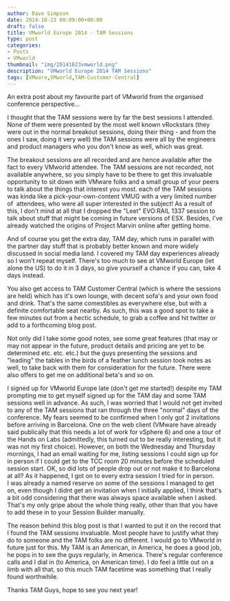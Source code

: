 ```yaml
---
author: Dave Simpson
date: 2014-10-23 00:09:00+00:00
draft: false
title: VMworld Europe 2014 - TAM Sessions
type: post
categories:
- Posts
- VMworld
thumbnail: "img/20141023vmworld.png"
description: "VMworld Europe 2014 TAM Sessions"
tags: [VMware,VMworld,TAM-Customer-Central]
---
```


An extra post about my favourite part of VMworld from the organised conference perspective...   
  
I thought that the TAM sessions were by far the best sessions I attended. None of them were presented by the most well known vRockstars (they were out in the normal breakout sessions, doing their thing - and from the ones I saw, doing it very well) the TAM sessions were all by the engineers and product managers who you don't know as well, which was great.   
  
The breakout sessions are all recorded and are hence available after the fact to every VMworld attendee. The TAM sessions are not recorded, not available anywhere, so you simply have to be there to get this invaluable opportunity to sit down with VMware folks and a small group of your peers to talk about the things that interest you most. each of the TAM sessions was kinda like a pick-your-own-content VMUG with a very limited number of  attendees, who were all super interested in the subject! As a result of this, I don't mind at all that I dropped the "Leet" EVO:RAIL 1337 session to talk about stuff that might be coming in future versions of ESX. Besides, I've already watched the origins of Project Marvin online after getting home.  
  
And of course you get the extra day, TAM day, which runs in parallel with the partner day stuff that is probably better known and more widely discussed in social media land. I covered my TAM day experiences already so I won't repeat myself. There's too much to see at VMworld Europe (let alone the US) to do it in 3 days, so give yourself a chance if you can, take 4 days instead.  
  
You also get access to TAM Customer Central (which is where the sessions are held) which has it's own lounge, with decent sofa's and your own food and drink. That's the same comestibles as everywhere else, but with a definite comfortable seat nearby. As such, this was a good spot to take a few minutes out from a hectic schedule, to grab a coffee and hit twitter or add to a forthcoming blog post.  
  
Not only did I take some good notes, see some great features (that may or may not appear in the future, product details and pricing are yet to be determined etc. etc. etc.) but the guys presenting the sessions and "leading" the tables in the birds of a feather lunch session took notes as well, to take back with them for consideration for the future. There were also offers to get me on additional beta's and so on.   
  
I signed up for VMworld Europe late (don't get me started!) despite my TAM prompting me to get myself signed up for the TAM day and some TAM sessions well in advance. As such, I was worried that I would not get invited to any of the TAM sessions that ran through the three "normal" days of the conference. My fears seemed to be confirmed when I only got 2 invitations before arriving in Barcelona. One on the web client (VMware have already said publically that this needs a lot of work for vSphere 6) and one a tour of the Hands on Labs (admittedly, this turned out to be really interesting, but it was not my first choice). However, on both the Wednesday and Thursday mornings, I had an email waiting for me, listing sessions I could sign up for in person if I could get to the TCC room 20 minutes before the scheduled session start. OK, so did lots of people drop out or not make it to Barcelona at all? As it happened, I got on to every extra session I tried for in person. I was already a named reserve on some of the sessions I managed to get on, even though I didnt get an invitation when I initially applied, I think that's a bit odd considering that there was always space available when I asked. That's my only gripe about the whole thing really, other than that you have to add these in to your Session Builder manually.   
  
The reason behind this blog post is that I wanted to put it on the record that I found the TAM sessions invaluable. Most people have to justify what they do to someone and the TAM folks are no different. I would go to VMworld in future just for this. My TAM is an American, in America, he does a good job, he pops in to see the guys regularly, in America. There's regular conference calls and I dial in (to America, on American time). I do feel a little out on a limb with all that, so this much TAM facetime was something that I really found worthwhile.   
  
Thanks TAM Guys, hope to see you next year!
